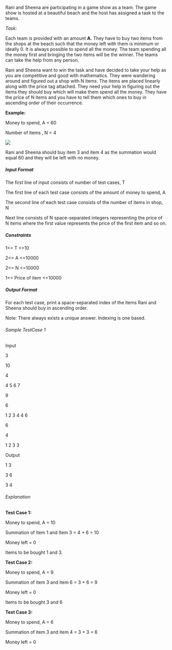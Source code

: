 
Rani and Sheena are participating in a game show as a team. The game show is hosted at a beautiful beach and the host has assigned a task to the teams.

  

*Task:*

Each team is provided with an amount **A.** They have to buy two items from the shops at the beach such that the money left with them is minimum or ideally 0. It is always possible to spend all the money. The team spending all the money first and bringing the two items will be the winner. The teams can take the help from any person.

  

Rani and Sheena want to win the task and have decided to take your help as you are competitive and good with mathematics. They were wandering around and figured out a shop with N items. The items are placed linearly along with the price tag attached. They need your help in figuring out the items they should buy which will make them spend all the money. They have the price of N items and you have to tell them which ones to buy in ascending order of their occurrence.

  

**Example:**

Money to spend, A = 60

Number of items , N = 4

  

![](https://lh5.googleusercontent.com/kngCG2RBxQyUfH8V5dNaD-1xXEP2eE7oWEBB2J6G56FsYba8uegiWTBinUXuQEtn7brMVx-28BRS1M23qMW5iC7AcIOwGX7gtyrh_nXFlrwd5UjjbI8cTh39dqNWVtNLT3W0DmM)

  

Rani and Sheena should buy item 3 and item 4 as the summation would equal 60 and they will be left with no money.

  

  
  

##### Input Format

The first line of input consists of number of test cases, T

The first line of each test case consists of the amount of money to spend, A

The second line of each test case consists of the number of items in shop, N

Next line consists of N space-separated integers representing the price of N items where the first value represents the price of the first item and so on.

  
  

##### Constraints

1<= T <=10

2<= A <=10000

2<= N <=10000

1<= Price of item <=10000

  
  

##### Output Format

For each test case, print a space-separated index of the items Rani and Sheena should buy in ascending order.

  
Note: There always exists a unique answer. Indexing is one based.  
  
  

###### Sample TestCase 1

Input

3

10

4

4 5 6 7

9

6

1 2 3 4 4 6

6

4

1 2 3 3

Output

1 3

3 6

3 4

###### Explanation

**Test Case 1:**

Money to spend, A = 10

Summation of Item 1 and Item 3 = 4 + 6 = 10

Money left = 0

Items to be bought 1 and 3.

  

**Test Case 2:**

Money to spend, A = 9

Summation of item 3 and item 6 = 3 + 6 = 9

Money left = 0

Items to be bought 3 and 6

  

**Test Case 3:**

Money to spend, A = 6

Summation of item 3 and item 4 = 3 + 3 = 6

Money left = 0